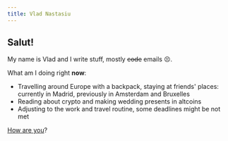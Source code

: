 ```yaml
---
title: Vlad Nastasiu
---
```


## Salut!

My name is Vlad and I write stuff, mostly ~~code~~ emails 😣.

What am I doing right **now**:

- Travelling around Europe with a backpack, staying at friends' places: currently in Madrid, previously in Amsterdam and Bruxelles
- Reading about crypto and making wedding presents in altcoins
- Adjusting to the work and travel routine, some deadlines might be not met

[How are you](mailto:vlad@wow.com?subject=Hey%2C%20I'm%20doing...)?

